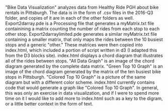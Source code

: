"Bike Data Visualization" analyzes data from Healthy Ride PGH about bike rentals in Pittsburgh. The data is in the form of .csv files in the 2016-Q3 folder, and copies of it are in each of the other folders as well. Export2darray.pde is a Processing file that generates a myMatrix.txt file containining a matrix counting the number of rides from each stop to each other stop. Export2darraylimited.pde generates a similar myMatrix.txt file containing a smaller matrix, that only maps the rides between the 10 busiest stops and a generic "other." These matrices were then copied into index.html, which included a portion of script written in d3 (I adapted this from the D3 blocks site). index.html displays a chord diagram that illustrates all of the rides between stops. "All Data Graph" is an image of the chord diagram generated by the complete data matrix. "Green Top 10 Graph" is an image of the chord diagram generated by the matrix of the ten busiest bike stops in Pittsburgh. "Colored Top 10 Graph" is a picture of the same diagram but with a different color scheme. index.html currently contains code that would generate a graph like "Colored Top 10 Graph". In general, this was only an exercise in data visualization, and if I were to spend more time on it I would like to add more to index.html such as a key to the digram, or a little better context in the form of text.
